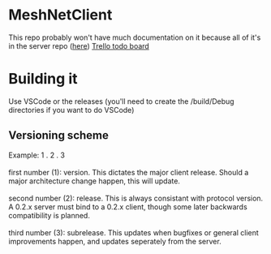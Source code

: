 # MeshNetClient
This repo probably won't have much documentation on it because all of it's in the server repo (<a href="https://github.com/80HD-0/MeshNetServer">here</a>)
<a href="https://trello.com/invite/b/68c7a784d03d36e302e0d9dd/ATTIa1839df58c4c156fbfe0cbfc5ed693e9DC881950/meshnetclient">Trello todo board</a>

# Building it
Use VSCode or the releases (you'll need to create the /build/Debug directories if you want to do VSCode)

## Versioning scheme
Example: 1   .   2   .   3<br><br>
first number (1): version. This dictates the major client release. Should a major architecture change happen, this will update.<br><br>
second number (2): release. This is always consistant with protocol version. A 0.2.x server must bind to a 0.2.x client, though some later backwards compatibility is planned.<br><br>
third number (3): subrelease. This updates when bugfixes or general client improvements happen, and updates seperately from the server.
